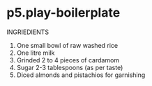 # p5.play-boilerplate
  INGRIEDIENTS
1. One small bowl of raw washed rice 
2. One litre milk
3. Grinded 2 to 4 pieces of cardamom
4. Sugar 2-3 tablespoons (as per taste)
5. Diced almonds and pistachios for garnishing